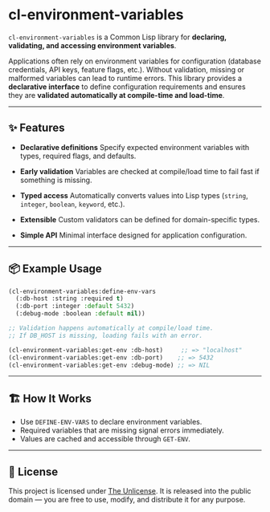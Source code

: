 # cl-environment-variables

`cl-environment-variables` is a Common Lisp library for **declaring, validating, and accessing environment variables**.

Applications often rely on environment variables for configuration (database credentials, API keys, feature flags, etc.). Without validation, missing or malformed variables can lead to runtime errors. This library provides a **declarative interface** to define configuration requirements and ensures they are **validated automatically at compile-time and load-time**.

---

## ✨ Features

* **Declarative definitions**
  Specify expected environment variables with types, required flags, and defaults.

* **Early validation**
  Variables are checked at compile/load time to fail fast if something is missing.

* **Typed access**
  Automatically converts values into Lisp types (`string`, `integer`, `boolean`, `keyword`, etc.).

* **Extensible**
  Custom validators can be defined for domain-specific types.

* **Simple API**
  Minimal interface designed for application configuration.

---

## 📦 Example Usage

```lisp
(cl-environment-variables:define-env-vars
  (:db-host :string :required t)
  (:db-port :integer :default 5432)
  (:debug-mode :boolean :default nil))

;; Validation happens automatically at compile/load time.
;; If DB_HOST is missing, loading fails with an error.

(cl-environment-variables:get-env :db-host)     ;; => "localhost"
(cl-environment-variables:get-env :db-port)    ;; => 5432
(cl-environment-variables:get-env :debug-mode) ;; => NIL
```

---

## 🏗️ How It Works

* Use `DEFINE-ENV-VARS` to declare environment variables.
* Required variables that are missing signal errors immediately.
* Values are cached and accessible through `GET-ENV`.

---

## 🪪 License

This project is licensed under [The Unlicense](http://unlicense.org/).
It is released into the public domain — you are free to use, modify, and distribute it for any purpose.
